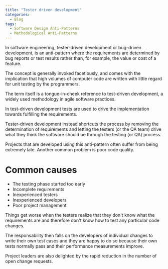 ```yaml
---
title: "Tester driven development"
categories:
  - Blog
tags:
  - Software Design Anti-Patterns
  - Methodological Anti-Patterns
---
```


In software engineering, tester-driven development or bug-driven development, is an anti-pattern where the requirements are determined by bug reports or test results rather than, for example, the value or cost of a feature. 

The concept is generally invoked facetiously, and comes with the implication that high volumes of computer code are written with little regard for unit testing by the programmers.

The term itself is a tongue-in-cheek reference to test-driven development, a widely used methodology in agile software practices. 

In test-driven development tests are used to drive the implementation towards fulfilling the requirements. 

Tester-driven development instead shortcuts the process by removing the determination of requirements and letting the testers (or the QA team) drive what they think the software should be through the testing (or QA) process.

Projects that are developed using this anti-pattern often suffer from being extremely late. Another common problem is poor code quality.

<h1> Common causes </h1>

<ul>
<li>The testing phase started too early</li>
<li>Incomplete requirements</li>
<li>Inexperienced testers</li>
<li>Inexperienced developers</li>
<li>Poor project management</li>
</ul>

Things get worse when the testers realize that they don't know what the requirements are and therefore don't know how to test any particular code changes.

The responsability then falls on the developers of individual changes to write their own test cases and they are happy to do so because their own tests normally pass and their performance measurements improve. 

Project leaders are also delighted by the rapid reduction in the number of open change requests. 